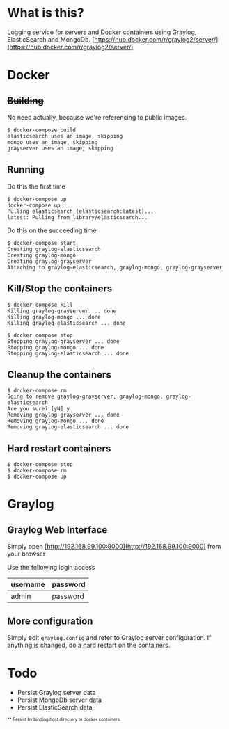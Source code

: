 # What is this?
Logging service for servers and Docker containers using Graylog, ElasticSearch and MongoDb. [https://hub.docker.com/r/graylog2/server/](https://hub.docker.com/r/graylog2/server/)

# Docker
## ~~Building~~
No need actually, because we're referencing to public images.

```
$ docker-compose build
elasticsearch uses an image, skipping
mongo uses an image, skipping
grayserver uses an image, skipping
```

## Running
Do this the first time
```
$ docker-compose up
docker-compose up
Pulling elasticsearch (elasticsearch:latest)...
latest: Pulling from library/elasticsearch...
```

Do this on the succeeding time
```
$ docker-compose start
Creating graylog-elasticsearch
Creating graylog-mongo
Creating graylog-grayserver
Attaching to graylog-elasticsearch, graylog-mongo, graylog-grayserver
```

## Kill/Stop the containers
```
$ docker-compose kill
Killing graylog-grayserver ... done
Killing graylog-mongo ... done
Killing graylog-elasticsearch ... done

$ docker compose stop
Stopping graylog-grayserver ... done
Stopping graylog-mongo ... done
Stopping graylog-elasticsearch ... done
```
## Cleanup the containers
```
$ docker-compose rm
Going to remove graylog-grayserver, graylog-mongo, graylog-elasticsearch
Are you sure? [yN] y
Removing graylog-grayserver ... done
Removing graylog-mongo ... done
Removing graylog-elasticsearch ... done
```

## Hard restart containers
```
$ docker-compose stop
$ docker-compose rm
$ docker-compose up
```

# Graylog
## Graylog Web Interface

Simply open [http://192.168.99.100:9000](http://192.168.99.100:9000) from your browser

Use the following login access

| username | password  |
|----------|-----------|
| admin    | password  |


## More configuration
Simply edit ```graylog.config``` and refer to Graylog server configuration. If anything is changed, do a hard restart on the containers.


# Todo
- Persist Graylog server data
- Persist MongoDb server data
- Persist ElasticSearch data

<sub><sup>** Persist by binding host directory to docker containers.</sup></sub>
